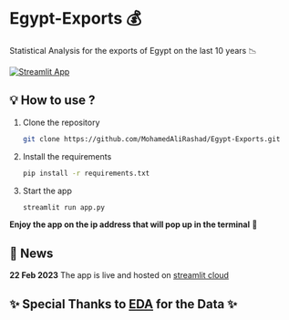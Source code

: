 # Egypt-Exports 💰
Statistical Analysis for the exports of Egypt on the last 10 years 📉

 [![Streamlit App](https://static.streamlit.io/badges/streamlit_badge_black_white.svg)](https://mohamedalirashad-egypt-exports-app-jcvici.streamlit.app/)

## 💡 How to use ?
1. Clone the repository
    ```bash
    git clone https://github.com/MohamedAliRashad/Egypt-Exports.git
    ```
1. Install the requirements
    ```bash
    pip install -r requirements.txt
    ```
1. Start the app
    ```bash
    streamlit run app.py
    ```
**Enjoy the app on the ip address that will pop up in the terminal** 🤠

## 📰 News
**22 Feb 2023** The app is live and hosted on [streamlit cloud](https://mohamedalirashad-egypt-exports-app-jcvici.streamlit.app/)

## ✨ Special Thanks to [EDA](http://www.expoegypt.gov.eg/map) for the Data ✨

